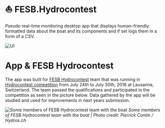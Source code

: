 # :sailboat: FESB.Hydrocontest

Pseudo real-time monitoring desktop app that displays human-friendly formatted data about the boat and its components and if set logs them in a form of a CSV.    
    
![UI](http://i.imgur.com/eLyxvOH.png "UI")

App & FESB Hydrocontest
=====
The app was built for [FESB Hydrocontest](https://www.facebook.com/FESB-Hydrocontest-813665482093093/) team that was running in [Hydrocontest competition](http://www.hydrocontest.org/en/) from July 24th to July 30th, 2016 at Lausanne, Switzerland. The team passed the qualifications and participated in the competition as seen in the picture below. Data gathered by the app will be studied and used for improvements in next years submission. 
    
![Some members of FESB Hydrocontest team with the boat](http://i.imgur.com/T0KLtTc.jpg "Some members of FESB Hydrocontest team with the boat") 
*Some members of FESB Hydrocontest team with the boat | Photo credit: Pierrick Contin / Hydros.ch*
